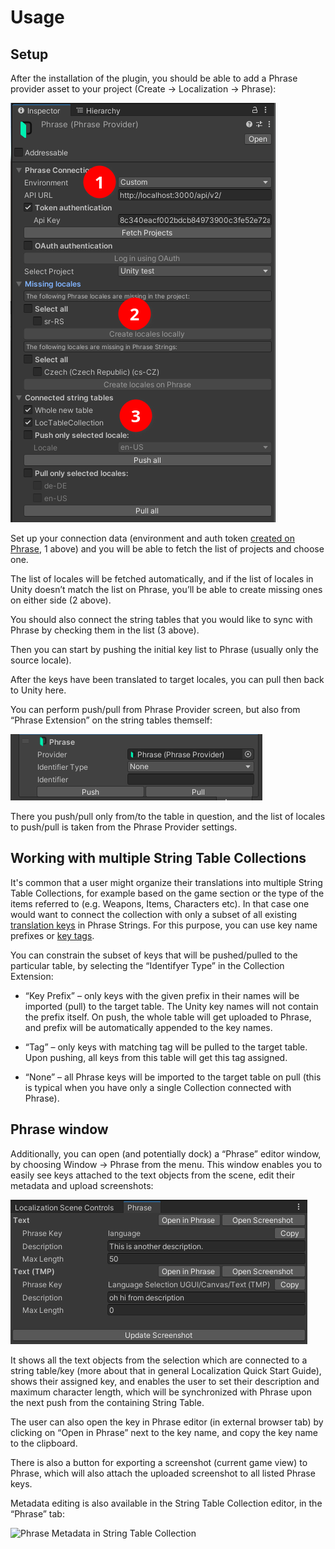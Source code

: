 # Usage

## Setup

After the installation of the plugin, you should be able to add a Phrase provider asset to your project (Create → Localization → Phrase):

![Phrase Provider Inspector](phrase_provider.png)

Set up your connection data (environment and auth token [created on Phrase](https://support.phrase.com/hc/en-us/articles/5808341130268-Generate-API-Access-Token-Strings), 1 above) and you will be able to fetch the list of projects and choose one.

The list of locales will be fetched automatically, and if the list of locales in Unity doesn’t match the list on Phrase, you’ll be able to create missing ones on either side (2 above).

You should also connect the string tables that you would like to sync with Phrase by checking them in the list (3 above).

Then you can start by pushing the initial key list to Phrase (usually only the source locale).

After the keys have been translated to target locales, you can pull then back to Unity here.

You can perform push/pull from Phrase Provider screen, but also from “Phrase Extension” on the string tables themself:

![Phrase Extension on a String Table Collection](phrase_extension.png)

There you push/pull only from/to the table in question, and the list of locales to push/pull is taken from the Phrase Provider settings.

## Working with multiple String Table Collections

It's common that a user might organize their translations into multiple String Table Collections, for example based on the game section or the type of the items referred to (e.g. Weapons, Items, Characters etc). In that case one would want to connect the collection with only a subset of all existing [translation keys](https://support.phrase.com/hc/en-us/articles/5784119185436-Keys-Strings) in Phrase Strings. For this purpose, you can use key name prefixes or [key tags](https://support.phrase.com/hc/en-us/articles/5822598372252-Tags-Strings).

You can constrain the subset of keys that will be pushed/pulled to the particular table, by selecting the “Identifyer Type” in the Collection Extension:

* “Key Prefix” – only keys with the given prefix in their names will be imported (pull) to the target table. The Unity key names will not contain the prefix itself. On push, the whole table will get uploaded to Phrase, and prefix will be automatically appended to the key names.

* “Tag” – only keys with matching tag will be pulled to the target table. Upon pushing, all keys from this table will get this tag assigned.

* “None” – all Phrase keys will be imported to the target table on pull (this is typical when you have only a single Collection connected with Phrase).

## Phrase window

Additionally, you can open (and potentially dock) a “Phrase” editor window, by choosing Window -> Phrase from the menu. This window enables you to easily see keys attached to the text objects from the scene, edit their metadata and upload screenshots:

![Phrase Window](phrase_window.png)

It shows all the text objects from the selection which are connected to a string table/key (more about that in general Localization Quick Start Guide), shows their assigned key, and enables the user to set their description and maximum character length, which will be synchronized with Phrase upon the next push from the containing String Table.

The user can also open the key in Phrase editor (in external browser tab) by clicking on “Open in Phrase” next to the key name, and copy the key name to the clipboard.

There is also a button for exporting a screenshot (current game view) to Phrase, which will also attach the uploaded screenshot to all listed Phrase keys.

Metadata editing is also available in the String Table Collection editor, in the “Phrase” tab:

![Phrase Metadata in String Table Collection](phrase_metadata.png)
